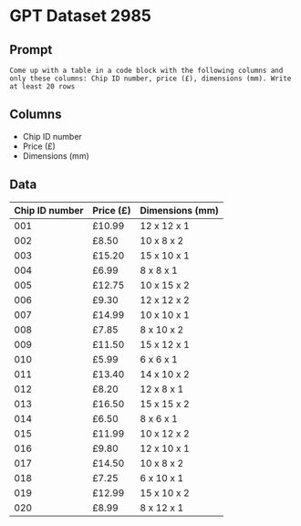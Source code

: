 # GPT Dataset 2985
## Prompt
```
Come up with a table in a code block with the following columns and only these columns: Chip ID number, price (£), dimensions (mm). Write at least 20 rows
```
## Columns
- Chip ID number
- Price (£)
- Dimensions (mm)

## Data
| Chip ID number | Price (£) | Dimensions (mm) |
|----------------|-----------|-----------------|
|      001       |   £10.99  |    12 x 12 x 1  |
|      002       |   £8.50   |    10 x 8 x 2   |
|      003       |   £15.20  |    15 x 10 x 1  |
|      004       |   £6.99   |    8 x 8 x 1    |
|      005       |   £12.75  |    10 x 15 x 2  |
|      006       |   £9.30   |    12 x 12 x 2  |
|      007       |   £14.99  |    10 x 10 x 1  |
|      008       |   £7.85   |    8 x 10 x 2   |
|      009       |   £11.50  |    15 x 12 x 1  |
|      010       |   £5.99   |    6 x 6 x 1    |
|      011       |   £13.40  |    14 x 10 x 2  |
|      012       |   £8.20   |    12 x 8 x 1   |
|      013       |   £16.50  |    15 x 15 x 2  |
|      014       |   £6.50   |    8 x 6 x 1    |
|      015       |   £11.99  |    10 x 12 x 2  |
|      016       |   £9.80   |    12 x 10 x 1  |
|      017       |   £14.50  |    10 x 8 x 2   |
|      018       |   £7.25   |    6 x 10 x 1   |
|      019       |   £12.99  |    15 x 10 x 2  |
|      020       |   £8.99   |    8 x 12 x 1   |

